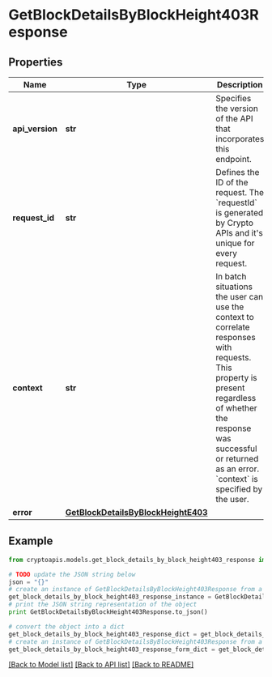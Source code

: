 # GetBlockDetailsByBlockHeight403Response


## Properties
Name | Type | Description | Notes
------------ | ------------- | ------------- | -------------
**api_version** | **str** | Specifies the version of the API that incorporates this endpoint. | 
**request_id** | **str** | Defines the ID of the request. The &#x60;requestId&#x60; is generated by Crypto APIs and it&#39;s unique for every request. | 
**context** | **str** | In batch situations the user can use the context to correlate responses with requests. This property is present regardless of whether the response was successful or returned as an error. &#x60;context&#x60; is specified by the user. | [optional] 
**error** | [**GetBlockDetailsByBlockHeightE403**](GetBlockDetailsByBlockHeightE403.md) |  | 

## Example

```python
from cryptoapis.models.get_block_details_by_block_height403_response import GetBlockDetailsByBlockHeight403Response

# TODO update the JSON string below
json = "{}"
# create an instance of GetBlockDetailsByBlockHeight403Response from a JSON string
get_block_details_by_block_height403_response_instance = GetBlockDetailsByBlockHeight403Response.from_json(json)
# print the JSON string representation of the object
print GetBlockDetailsByBlockHeight403Response.to_json()

# convert the object into a dict
get_block_details_by_block_height403_response_dict = get_block_details_by_block_height403_response_instance.to_dict()
# create an instance of GetBlockDetailsByBlockHeight403Response from a dict
get_block_details_by_block_height403_response_form_dict = get_block_details_by_block_height403_response.from_dict(get_block_details_by_block_height403_response_dict)
```
[[Back to Model list]](../README.md#documentation-for-models) [[Back to API list]](../README.md#documentation-for-api-endpoints) [[Back to README]](../README.md)


